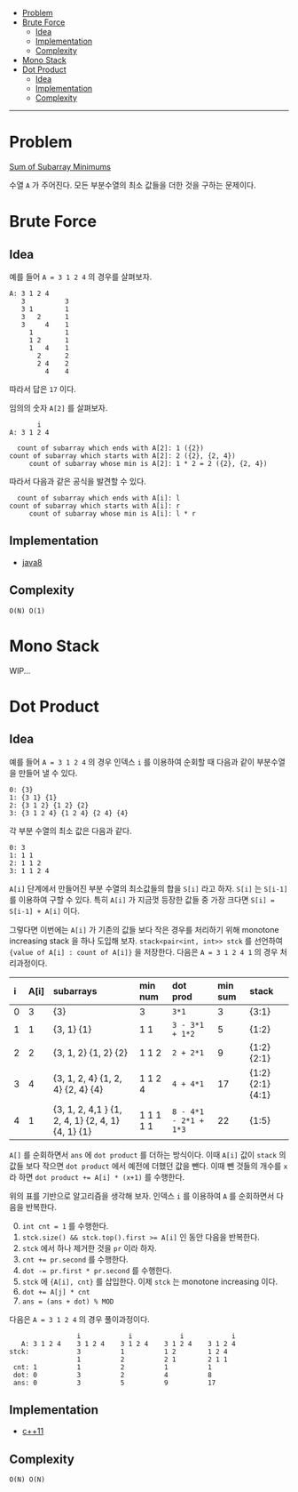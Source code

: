 - [Problem](#problem)
- [Brute Force](#brute-force)
  - [Idea](#idea)
  - [Implementation](#implementation)
  - [Complexity](#complexity)
- [Mono Stack](#mono-stack)
- [Dot Product](#dot-product)
  - [Idea](#idea-1)
  - [Implementation](#implementation-1)
  - [Complexity](#complexity-1)

----

# Problem

[Sum of Subarray Minimums](https://leetcode.com/problems/sum-of-subarray-minimums/)

수열 `A` 가 주어진다. 모든 부분수열의 최소 값들을 더한 것을
구하는 문제이다.

# Brute Force

## Idea

예를 들어 `A = 3 1 2 4` 의 경우를 살펴보자.

```
A: 3 1 2 4
   3          3
   3 1        1
   3   2      1
   3     4    1
     1        1
     1 2      1
     1   4    1
       2      2
       2 4    2
         4    4
```

따라서 답은 `17` 이다.

임의의 숫자 `A[2]` 를 살펴보자.

```
       i
A: 3 1 2 4

  count of subarray which ends with A[2]: 1 ({2})
count of subarray which starts with A[2]: 2 ({2}, {2, 4})
     count of subarray whose min is A[2]: 1 * 2 = 2 ({2}, {2, 4})
```

따라서 다음과 같은 공식을 발견할 수 있다.

```
  count of subarray which ends with A[i]: l
count of subarray which starts with A[i]: r
     count of subarray whose min is A[i]: l * r
```

## Implementation

* [java8](MainApp.java)

## Complexity

```
O(N) O(1)
```

# Mono Stack

WIP...

# Dot Product

## Idea

예를 들어 `A = 3 1 2 4` 의 경우 인덱스 `i` 를 이용하여
순회할 때 다음과 같이 부분수열을 만들어 낼 수 있다.

```
0: {3}
1: {3 1} {1}
2: {3 1 2} {1 2} {2}
3: {3 1 2 4} {1 2 4} {2 4} {4}
```

각 부분 수열의 최소 값은 다음과 같다.

```
0: 3
1: 1 1
2: 1 1 2
3: 1 1 2 4
```

`A[i]` 단계에서 만들어진 부분 수열의 최소값들의 합을 `S[i]`
라고 하자. `S[i]` 는 `S[i-1]` 를 이용하여 구할 수 있다. 
특히 `A[i]` 가 지금껏 등장한 값들 중 가장 크다면 `S[i] = S[i-1] + A[i]` 
이다.

그렇다면 이번에는 `A[i]` 가 기존의 값들 보다 작은 경우를
처리하기 위해 monotone increasing stack 을 하나 도입해 보자.
`stack<pair<int, int>> stck` 를 선언하여 `{value of A[i] : count of A[i]}`
을 저장한다. 다음은 `A = 3 1 2 4 1` 의 경우 처리과정이다.

| i | A[i] | subarrays                                         | min num   | dot prod        | min sum | stack |
|:--|:-----|:--------------------------------------------------|:----------|:----------------|:--------|:------|
| 0 | 3    | {3}                                               | 3         | `3*1`           | 3       | {3:1} |
| 1 | 1    | {3, 1} {1}                                        | 1 1       | `3 - 3*1 + 1*2` | 5       | {1:2} |
| 2 | 2    | {3, 1, 2} {1, 2} {2}                              | 1 1 2     | `2 + 2*1`       | 9       | {1:2} {2:1} |
| 3 | 4    | {3, 1, 2, 4} {1, 2, 4} {2, 4} {4}                 | 1 1 2 4   | `4 + 4*1`       | 17      | {1:2} {2:1} {4:1} |
| 4 | 1    | {3, 1, 2, 4,1 } {1, 2, 4, 1} {2, 4, 1} {4, 1} {1} | 1 1 1 1 1 | `8 - 4*1 - 2*1 + 1*3` | 22 | {1:5} |

`A[]` 를 순회하면서 `ans` 에 `dot product` 를 더하는 방식이다. 
이때 `A[i]` 값이 `stack` 의 값들 보다 작으면
`dot product` 에서 예전에 더했던 값을 뺀다.
이때 뺀 것들의 개수를 `x` 라 하면
`dot product += A[i] * (x+1)` 를 수행한다.

위의 표를 기반으로 알고리즘을 생각해 보자.
인덱스 `i` 를 이용하여 `A` 를 순회하면서 다음을 반복한다.

0. `int cnt = 1` 를 수행한다.
1. `stck.size() && stck.top().first >= A[i]` 인 동안 다음을 반복한다.
  0. `stck` 에서 하나 제거한 것을 `pr` 이라 하자.
  1.  `cnt += pr.second` 를 수행한다.
  2.  `dot -= pr.first * pr.second` 를 수행한다.
2. `stck` 에 `{A[i], cnt}` 를 삽입한다. 이제 `stck` 는 monotone increasing 이다.
3. `dot += A[j] * cnt`
4. `ans = (ans + dot) % MOD`

다음은 `A = 3 1 2 4` 의 경우 풀이과정이다.

```
                 i            i            i            i
   A: 3 1 2 4    3 1 2 4    3 1 2 4    3 1 2 4    3 1 2 4
stck:            3          1          1 2        1 2 4  
                 1          2          2 1        2 1 1
 cnt: 1          1          2          1          1
 dot: 0          3          2          4          8
 ans: 0          3          5          9          17
```

## Implementation

* [c++11](a.cpp)

## Complexity

```
O(N) O(N)
```
